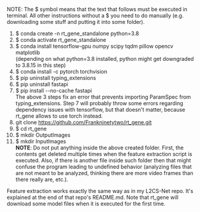 NOTE: The $ symbol means that the text that follows must be executed in terminal. All other instructions without a $ you need to do manually (e.g. downloading some stuff and putting it into some folder).

01. $ conda create -n rt_gene_standalone python=3.8
02. $ conda activate rt_gene_standalone
03. $ conda install tensorflow-gpu numpy scipy tqdm pillow opencv matplotlib<br>
(depending on what python=3.8 installed, python might get downgraded to 3.8.15 in this step)
04. $ conda install -c pytorch torchvision
05. $ pip uninstall typing_extensions
06. $ pip uninstall fastapi
07. $ pip install --no-cache fastapi<br>
The above 3 steps fix an error that prevents importing ParamSpec from typing_extensions. Step 7 will probably throw some errors regarding dependency issues with tensorflow, but that doesn't matter, because rt_gene allows to use torch instead.
08. git clone https://github.com/Frankninetytwo/rt_gene.git
09. $ cd rt_gene
10. $ mkdir OutputImages
11. $ mkdir InputImages<br>
**NOTE**: Do not put anything inside the above created folder. First, the contents get deleted multiple times when the feature extraction script is executed. Also, if there is another file inside such folder then that might confuse the program leading to undefined behavior (analyzing files that are not meant to be analyzed, thinking there are more video frames than there really are, etc.).

Feature extraction works exactly the same way as in my L2CS-Net repo. It's explained at the end of that repo's README.md. Note that rt_gene will download some model files when it is executed for the first time.
